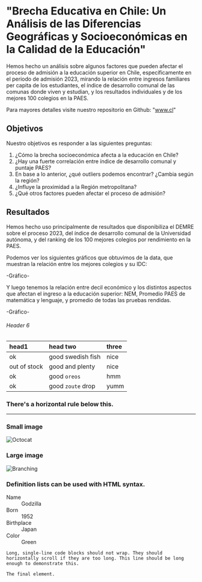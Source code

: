 # "Brecha Educativa en Chile: Un Análisis de las Diferencias Geográficas y Socioeconómicas en la Calidad de la Educación"

Hemos hecho un análisis sobre algunos factores que pueden afectar el proceso de admisión a la educación superior en Chile,
específicamente en el periodo de admisión 2023, mirando la relación entre ingresos familiares per capita de los estudiantes,
el índice de desarrollo comunal de las comunas donde viven y estudian, y los resultados individuales  y de los mejores 100 colegios
en la PAES.

Para mayores detalles visite nuestro repositorio en Github: "www.cl"

## Objetivos

Nuestro objetivos es responder a las siguientes preguntas:
1. ¿Cómo la brecha socioeconómica afecta a la educación en Chile?
2. ¿Hay una fuerte correlación entre índice de desarrollo comunal y puntaje PAES?
3. En base a lo anterior, ¿qué outliers podemos encontrar? ¿Cambia según la región?
4. ¿Influye la proximidad a la Región metropolitana?
5. ¿Qué otros factores pueden afectar el proceso de admisión?

## Resultados

Hemos hecho uso principalmente de resultados que disponibiliza el DEMRE sobre el proceso 2023, del índice de desarrollo comunal de la Universidad autónoma, y del ranking de los 100 mejores colegios por rendimiento en la PAES.

Podemos ver los siguientes gráficos que obtuvimos de la data, que muestran la relación entre los mejores colegios y su IDC:

-Gráfico-

Y luego tenemos la relación entre decil económico y los distintos aspectos que afectan el ingreso a la educación superior: NEM, Promedio PAES de matemática y lenguaje, y promedio de todas las pruebas rendidas.

-Gráfico-



###### Header 6

| head1        | head two          | three |
|:-------------|:------------------|:------|
| ok           | good swedish fish | nice  |
| out of stock | good and plenty   | nice  |
| ok           | good `oreos`      | hmm   |
| ok           | good `zoute` drop | yumm  |

### There's a horizontal rule below this.

* * *

### Small image

![Octocat](https://github.githubassets.com/images/icons/emoji/octocat.png)

### Large image

![Branching](https://guides.github.com/activities/hello-world/branching.png)


### Definition lists can be used with HTML syntax.

<dl>
<dt>Name</dt>
<dd>Godzilla</dd>
<dt>Born</dt>
<dd>1952</dd>
<dt>Birthplace</dt>
<dd>Japan</dd>
<dt>Color</dt>
<dd>Green</dd>
</dl>

```
Long, single-line code blocks should not wrap. They should horizontally scroll if they are too long. This line should be long enough to demonstrate this.
```

```
The final element.
```
